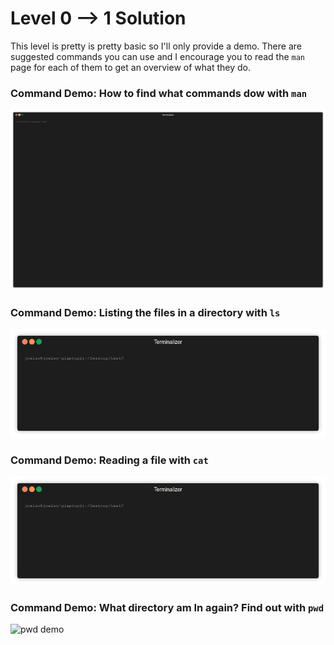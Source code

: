 # Level 0 --> 1 Solution

This level is pretty is pretty basic so I'll only provide a demo. There are suggested commands you can use and I encourage you to read the `man` page for each of them to get an overview of what they do.

### Command Demo: How to find what commands dow with `man`

![man demo](img/man.gif)

### Command Demo: Listing the files in a directory with `ls`

![ls demo](img/ls.gif)

### Command Demo: Reading a file with `cat`
![cat demo](img/cat.gif)

### Command Demo: What directory am In again? Find out with `pwd`

![pwd demo](img/pwd.gif)
